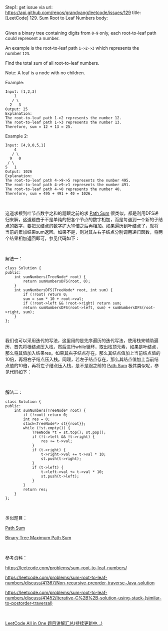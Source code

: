 Step1: get issue via url: https://api.github.com/repos/grandyang/leetcode/issues/129 
 title:[LeetCode] 129. Sum Root to Leaf Numbers 
 body:  
  

Given a binary tree containing digits from `0-9` only, each root-to-leaf path could represent a number.

An example is the root-to-leaf path `1->2->3` which represents the number `123`.

Find the total sum of all root-to-leaf numbers.

Note: A leaf is a node with no children.

Example:
    
    
    Input: [1,2,3]
        1
       / \
      2   3
    Output: 25
    Explanation:
    The root-to-leaf path 1->2 represents the number 12.
    The root-to-leaf path 1->3 represents the number 13.
    Therefore, sum = 12 + 13 = 25.

Example 2:
    
    
    Input: [4,9,0,5,1]
        4
       / \
      9   0
     / \
    5   1
    Output: 1026
    Explanation:
    The root-to-leaf path 4->9->5 represents the number 495.
    The root-to-leaf path 4->9->1 represents the number 491.
    The root-to-leaf path 4->0 represents the number 40.
    Therefore, sum = 495 + 491 + 40 = 1026.

 

这道求根到叶节点数字之和的题跟之前的求 [Path Sum](http://www.cnblogs.com/grandyang/p/4036961.html) 很类似，都是利用DFS递归来解，这道题由于不是单纯的把各个节点的数字相加，而是每遇到一个新的子结点的数字，要把父结点的数字扩大10倍之后再相加。如果遍历到叶结点了，就将当前的累加结果sum返回。如果不是，则对其左右子结点分别调用递归函数，将两个结果相加返回即可，参见代码如下：

 

解法一：
    
    
    class Solution {
    public:
        int sumNumbers(TreeNode* root) {
            return sumNumbersDFS(root, 0);
        }
        int sumNumbersDFS(TreeNode* root, int sum) {
            if (!root) return 0;
            sum = sum * 10 + root->val;
            if (!root->left && !root->right) return sum;
            return sumNumbersDFS(root->left, sum) + sumNumbersDFS(root->right, sum);
        }
    };

 

我们也可以采用迭代的写法，这里用的是先序遍历的迭代写法，使用栈来辅助遍历，首先将根结点压入栈，然后进行while循环，取出栈顶元素，如果是叶结点，那么将其值加入结果res。如果其右子结点存在，那么其结点值加上当前结点值的10倍，再将右子结点压入栈。同理，若左子结点存在，那么其结点值加上当前结点值的10倍，再将左子结点压入栈，是不是跟之前的 [Path Sum](http://www.cnblogs.com/grandyang/p/4036961.html) 极其类似呢，参见代码如下：

 

解法二：
    
    
    class Solution {
    public:
        int sumNumbers(TreeNode* root) {
            if (!root) return 0;
            int res = 0;
            stack<TreeNode*> st{{root}};
            while (!st.empty()) {
                TreeNode *t = st.top(); st.pop();
                if (!t->left && !t->right) {
                    res += t->val;
                }
                if (t->right) {
                    t->right->val += t->val * 10;
                    st.push(t->right);
                }
                if (t->left) {
                    t->left->val += t->val * 10;
                    st.push(t->left);
                }
            }
            return res;
        }
    };

 

类似题目：

[Path Sum](http://www.cnblogs.com/grandyang/p/4036961.html)

[Binary Tree Maximum Path Sum](http://www.cnblogs.com/grandyang/p/4280120.html)

 

参考资料：

<https://leetcode.com/problems/sum-root-to-leaf-numbers/>

<https://leetcode.com/problems/sum-root-to-leaf-numbers/discuss/41367/Non-recursive-preorder-traverse-Java-solution>

<https://leetcode.com/problems/sum-root-to-leaf-numbers/discuss/41452/Iterative-C%2B%2B-solution-using-stack-(similar-to-postorder-traversal)>

 

[LeetCode All in One 题目讲解汇总(持续更新中...)](http://www.cnblogs.com/grandyang/p/4606334.html)
